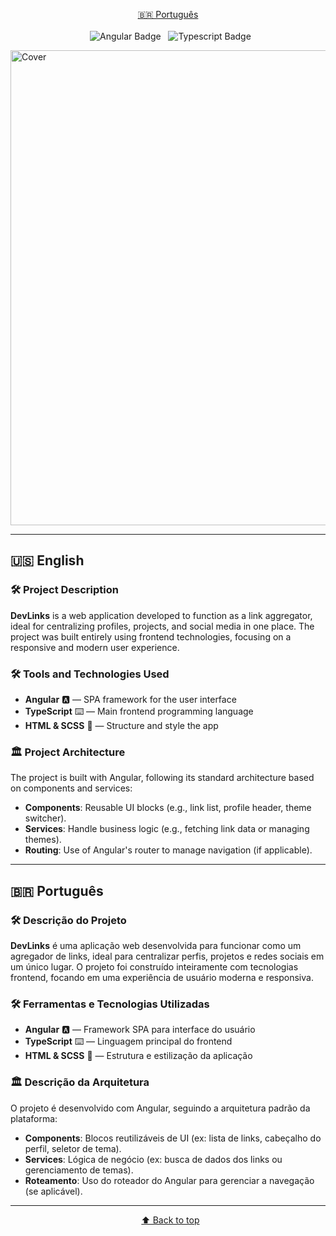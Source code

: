 <p align="center">
  <a href="#-português">🇧🇷 Português</a>
  <br/><br/>
  <img src="https://img.shields.io/badge/angular-%23DD0031.svg?style=for-the-badge&logo=angular&logoColor=white" alt="Angular Badge" />
  <img src="https://shields.io/badge/TypeScript-3178C6?logo=TypeScript&logoColor=FFF&style=flat-square" alt="Typescript Badge" />
</p>

<img width="1080" height="760" alt="Cover" src="https://github.com/user-attachments/assets/4c250d9c-9a66-4914-8547-29d82bc5a5c5" />

---

## 🇺🇸 English

### 🛠️ Project Description

**DevLinks** is a web application developed to function as a link aggregator, ideal for centralizing profiles, projects, and social media in one place. The project was built entirely using frontend technologies, focusing on a responsive and modern user experience.

### 🛠️ Tools and Technologies Used

- **Angular** 🅰️ — SPA framework for the user interface
- **TypeScript** ⌨️ — Main frontend programming language
- **HTML & SCSS** 🎨 — Structure and style the app

### 🏛️ Project Architecture

The project is built with Angular, following its standard architecture based on components and services:
- **Components**: Reusable UI blocks (e.g., link list, profile header, theme switcher).
- **Services**: Handle business logic (e.g., fetching link data or managing themes).
- **Routing**: Use of Angular's router to manage navigation (if applicable).

---

## 🇧🇷 Português

### 🛠️ Descrição do Projeto

**DevLinks** é uma aplicação web desenvolvida para funcionar como um agregador de links, ideal para centralizar perfis, projetos e redes sociais em um único lugar. O projeto foi construído inteiramente com tecnologias frontend, focando em uma experiência de usuário moderna e responsiva.

### 🛠️ Ferramentas e Tecnologias Utilizadas

- **Angular** 🅰️ — Framework SPA para interface do usuário
- **TypeScript** ⌨️ — Linguagem principal do frontend
- **HTML & SCSS** 🎨 — Estrutura e estilização da aplicação

### 🏛️ Descrição da Arquitetura

O projeto é desenvolvido com Angular, seguindo a arquitetura padrão da plataforma:
- **Components**: Blocos reutilizáveis de UI (ex: lista de links, cabeçalho do perfil, seletor de tema).
- **Services**: Lógica de negócio (ex: busca de dados dos links ou gerenciamento de temas).
- **Roteamento**: Uso do roteador do Angular para gerenciar a navegação (se aplicável).

---

<p align="center">
  <a href="#-english">⬆️ Back to top</a>
</p>
